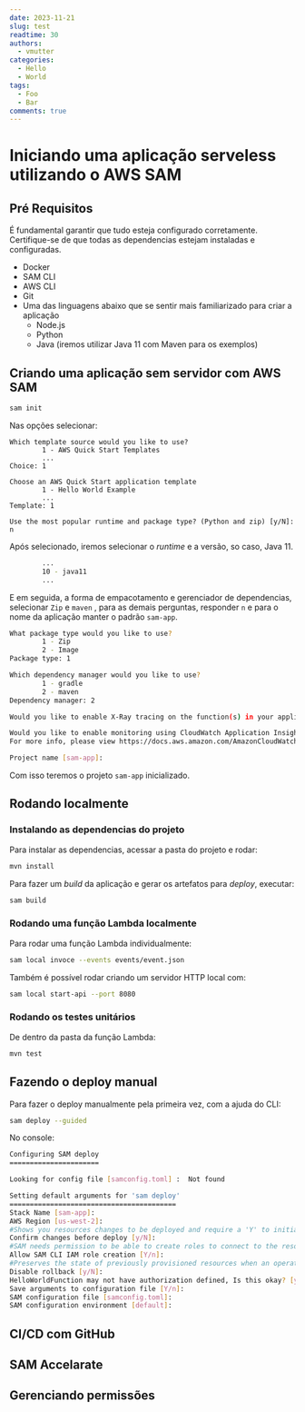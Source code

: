 ```yaml
---
date: 2023-11-21
slug: test
readtime: 30
authors:
  - vmutter
categories:
  - Hello
  - World
tags:
  - Foo
  - Bar
comments: true
---
```


# Iniciando uma aplicação serveless utilizando o AWS SAM

## Pré Requisitos

É fundamental garantir que tudo esteja configurado corretamente. Certifique-se de que todas as dependencias estejam instaladas e configuradas. 

- Docker
- SAM CLI
- AWS CLI
- Git
- Uma das linguagens abaixo que se sentir mais familiarizado para criar a aplicação
  - Node.js
  - Python
  - Java (iremos utilizar Java 11 com Maven para os exemplos)

<!-- more -->

## Criando uma aplicação sem servidor com AWS  SAM

``` bash
sam init
```

Nas opções selecionar:

```
Which template source would you like to use?
        1 - AWS Quick Start Templates
        ...
Choice: 1

Choose an AWS Quick Start application template
        1 - Hello World Example
        ...
Template: 1

Use the most popular runtime and package type? (Python and zip) [y/N]: n
```

Após selecionado, iremos selecionar o _runtime_ e a versão, so caso, Java 11.

``` bash
        ...
        10 - java11
        ...
```

E em seguida, a forma de empacotamento e gerenciador de dependencias, selecionar `Zip` e `maven` , para as demais perguntas, responder `n` e para o nome da aplicação manter o padrão `sam-app`.

``` bash
What package type would you like to use?
        1 - Zip
        2 - Image
Package type: 1

Which dependency manager would you like to use?
        1 - gradle
        2 - maven
Dependency manager: 2

Would you like to enable X-Ray tracing on the function(s) in your application?  [y/N]: n

Would you like to enable monitoring using CloudWatch Application Insights?
For more info, please view https://docs.aws.amazon.com/AmazonCloudWatch/latest/monitoring/cloudwatch-application-insights.html [y/N]: n

Project name [sam-app]:
```

Com isso teremos o projeto `sam-app` inicializado.

## Rodando localmente

### Instalando as dependencias do projeto

Para instalar as dependencias, acessar a pasta do projeto e rodar:

``` bash
mvn install
```

Para fazer um _build_ da aplicação e gerar os artefatos para _deploy_, executar:

``` bash
sam build
```

### Rodando uma função Lambda localmente

Para rodar uma função Lambda individualmente:

``` bash
sam local invoce --events events/event.json
```

Também é possível rodar criando um servidor HTTP local com:

```bash
sam local start-api --port 8080
```

### Rodando os testes unitários

De dentro da pasta da função Lambda:

``` bash
mvn test
```

## Fazendo o deploy manual

Para fazer o deploy manualmente pela primeira vez, com a ajuda do CLI:

``` bash
sam deploy --guided
```

No console:

``` bash
Configuring SAM deploy
======================

Looking for config file [samconfig.toml] :  Not found

Setting default arguments for 'sam deploy'
=========================================
Stack Name [sam-app]:
AWS Region [us-west-2]:
#Shows you resources changes to be deployed and require a 'Y' to initiate deploy
Confirm changes before deploy [y/N]:
#SAM needs permission to be able to create roles to connect to the resources in your template
Allow SAM CLI IAM role creation [Y/n]:
#Preserves the state of previously provisioned resources when an operation fails
Disable rollback [y/N]:
HelloWorldFunction may not have authorization defined, Is this okay? [y/N]: y
Save arguments to configuration file [Y/n]:
SAM configuration file [samconfig.toml]:
SAM configuration environment [default]:
```
 
## CI/CD com GitHub
## SAM Accelarate
## Gerenciando permissões